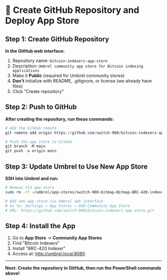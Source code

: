 # 🎯 Create GitHub Repository and Deploy App Store

## Step 1: Create GitHub Repository
**In the GitHub web interface:**
1. Repository name: `bitcoin-indexers-app-store`
2. Description: `Umbrel community app store for Bitcoin indexing applications`
3. Make it **Public** (required for Umbrel community stores)
4. **Don't** initialize with README, .gitignore, or license (we already have files)
5. Click "Create repository"

## Step 2: Push to GitHub
**After creating the repository, run these commands:**

```powershell
# Add the GitHub remote
git remote add origin https://github.com/switch-900/bitcoin-indexers-app-store.git

# Push the app store to GitHub
git branch -M main
git push -u origin main
```

## Step 3: Update Umbrel to Use New App Store
**SSH into Umbrel and run:**

```bash
# Remove old app store
sudo rm -rf ~/umbrel/app-stores/switch-900-bitmap-Bitmap-BRC-420-indexer-github-*

# Add new app store via Umbrel web interface
# Go to: Settings → App Stores → Add Community App Store
# URL: https://github.com/switch-900/bitcoin-indexers-app-store.git
```

## Step 4: Install the App
1. Go to **App Store** → **Community App Stores**
2. Find "Bitcoin Indexers" 
3. Install "BRC-420 Indexer"
4. Access at: http://umbrel.local:8080

---
**Next: Create the repository in GitHub, then run the PowerShell commands above!**
